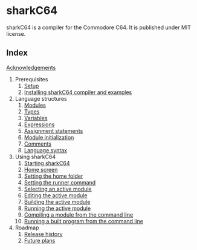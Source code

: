 # sharkC64

sharkC64 is a compiler for the Commodore C64. It is published under MIT license.


## Index
[Acknowledgements](acknowledgements.md)

1. Prerequisites
   1. [Setup](prerequisites/setup.md)
   2. [Installing sharkC64 compiler and examples](prerequisites/installing.md)
2. Language structures
   1. [Modules](language/modules.md)
   2. [Types](language/types.md)
   3. [Variables](language/variables.md)
   4. [Expressions](language/expressions.md)
   5. [Assignment statements](language/assignments.md)
   6. [Module initialization](language/initialization.md)
   7. [Comments](language/comments.md)
   8. [Language syntax](language/syntax.md)
3. Using sharkC64
   1. [Starting sharkC64](ide/starting.md)
   2. [Home screen](ide/homescreen.md)
   3. [Setting the home folder](ide/setting-home.md)
   4. [Setting the runner command](ide/setting-runner.md)
   5. [Selecting an active module](ide/selecting.md)
   6. [Editing the active module](ide/editing.md)
   7. [Building the active module](ide/building.md)
   8. [Running the active module](ide/running.md)
   9. [Compiling a module from the command line](ide/cli-compiling.md)
   10. [Running a built program from the command line](ide/cli-running.md)
4. Roadmap
   1. [Release history](roadmap/history.md)
   2. [Future plans](roadmap/future.md)




